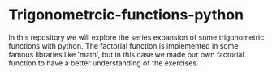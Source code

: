 # Trigonometrcic-functions-python
In this repository we will explore the series expansion of some trigonometric functions with python. The factorial function is implemented in some famous libraries like 'math', but in this case we made our own factorial function to have a better understanding of the exercises.

